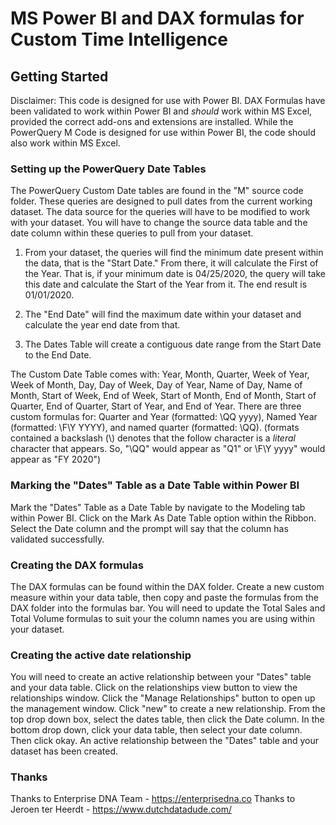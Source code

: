 # MS Power BI and DAX formulas for Custom Time Intelligence 

<h2> Getting Started </h2>

Disclaimer: This code is designed for use with Power BI. DAX Formulas have been validated to work within Power BI and *should* work within MS Excel, provided the correct add-ons and extensions are installed. While the PowerQuery M Code is designed for use within Power BI, the code should also work within MS Excel.

<h3> Setting up the PowerQuery Date Tables </h3>

The PowerQuery Custom Date tables are found in the "M" source code folder. These queries are designed to pull dates from the current working dataset. The data source for the queries will have to be modified to work with your dataset. You will have to change the source data table and the date column within these queries to pull from your dataset. 

1. From your dataset, the queries will find the minimum date present within the data, that is the "Start Date." From there, it will calculate the First of the Year. That is, if your minimum date is 04/25/2020, the query will take this date and calculate the Start of the Year from it. The end result is 01/01/2020.

2. The "End Date" will find the maximum date within your dataset and calculate the year end date from that.

3. The Dates Table will create a contiguous date range from the Start Date to the End Date.

The Custom Date Table comes with: Year, Month, Quarter, Week of Year, Week of Month, Day, Day of Week, Day of Year, Name of Day, Name of Month, Start of Week, End of Week, Start of Month, End of Month, Start of Quarter, End of Quarter, Start of Year, and End of Year. There are three custom formulas for: Quarter and Year (formatted: \QQ yyyy), Named Year (formatted: \F\Y YYYY), and named quarter (formatted: \QQ). (formats contained a backslash (\\) denotes that the follow character is a *literal* character that appears. So, "\QQ" would appear as "Q1" or \F\Y yyyy" would appear as "FY 2020")

<h3> Marking the "Dates" Table as a Date Table within Power BI </h3>

Mark the "Dates" Table as a Date Table by navigate to the Modeling tab within Power BI. Click on the Mark As Date Table option within the Ribbon. Select the Date column and the prompt will say that the column has validated successfully. 

<h3> Creating the DAX formulas </h3>

The DAX formulas can be found within the DAX folder. Create a new custom measure within your data table, then copy and paste the formulas from the DAX folder into the formulas bar. You will need to update the Total Sales and Total Volume formulas to suit your the column names you are using within your dataset. 

<h3> Creating the active date relationship </h3>

You will need to create an active relationship between your "Dates" table and your data table. Click on the relationships view button to view the relationships window. Click the "Manage Relationships" button to open up the management window. Click "new" to create a new relationship. From the top drop down box, select the dates table, then click the Date column. In the bottom drop down, click your data table, then select your date column. Then click okay. An active relationship between the "Dates" table and your dataset has been created.

<h3> Thanks </h3>

Thanks to Enterprise DNA Team - https://enterprisedna.co
Thanks to Jeroen ter Heerdt - https://www.dutchdatadude.com/
